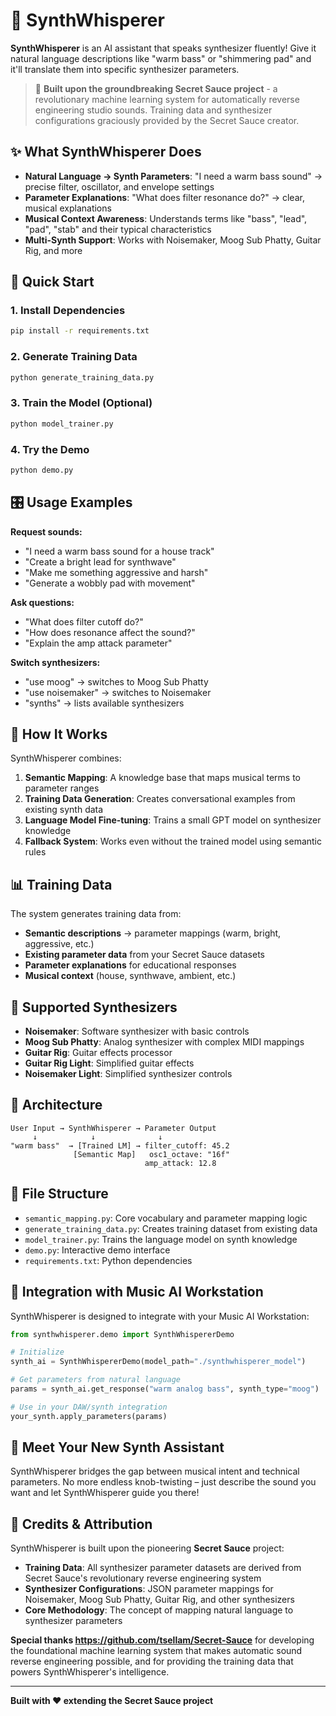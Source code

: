 # 🎹 SynthWhisperer

**SynthWhisperer** is an AI assistant that speaks synthesizer fluently! Give it natural language descriptions like "warm bass" or "shimmering pad" and it'll translate them into specific synthesizer parameters.

> 🎵 **Built upon the groundbreaking Secret Sauce project** - a revolutionary machine learning system for automatically reverse engineering studio sounds. Training data and synthesizer configurations graciously provided by the Secret Sauce creator.

## ✨ What SynthWhisperer Does

- **Natural Language → Synth Parameters**: "I need a warm bass sound" → precise filter, oscillator, and envelope settings
- **Parameter Explanations**: "What does filter resonance do?" → clear, musical explanations
- **Musical Context Awareness**: Understands terms like "bass", "lead", "pad", "stab" and their typical characteristics
- **Multi-Synth Support**: Works with Noisemaker, Moog Sub Phatty, Guitar Rig, and more

## 🚀 Quick Start

### 1. Install Dependencies
```bash
pip install -r requirements.txt
```

### 2. Generate Training Data
```bash
python generate_training_data.py
```

### 3. Train the Model (Optional)
```bash
python model_trainer.py
```

### 4. Try the Demo
```bash
python demo.py
```

## 🎛️ Usage Examples

**Request sounds:**
- "I need a warm bass sound for a house track"
- "Create a bright lead for synthwave"  
- "Make me something aggressive and harsh"
- "Generate a wobbly pad with movement"

**Ask questions:**
- "What does filter cutoff do?"
- "How does resonance affect the sound?"
- "Explain the amp attack parameter"

**Switch synthesizers:**
- "use moog" → switches to Moog Sub Phatty
- "use noisemaker" → switches to Noisemaker
- "synths" → lists available synthesizers

## 🧠 How It Works

SynthWhisperer combines:

1. **Semantic Mapping**: A knowledge base that maps musical terms to parameter ranges
2. **Training Data Generation**: Creates conversational examples from existing synth data
3. **Language Model Fine-tuning**: Trains a small GPT model on synthesizer knowledge
4. **Fallback System**: Works even without the trained model using semantic rules

## 📊 Training Data

The system generates training data from:
- **Semantic descriptions** → parameter mappings (warm, bright, aggressive, etc.)
- **Existing parameter data** from your Secret Sauce datasets
- **Parameter explanations** for educational responses
- **Musical context** (house, synthwave, ambient, etc.)

## 🎵 Supported Synthesizers

- **Noisemaker**: Software synthesizer with basic controls
- **Moog Sub Phatty**: Analog synthesizer with complex MIDI mappings  
- **Guitar Rig**: Guitar effects processor
- **Guitar Rig Light**: Simplified guitar effects
- **Noisemaker Light**: Simplified synthesizer controls

## 🔧 Architecture

```
User Input → SynthWhisperer → Parameter Output
     ↓            ↓              ↓
"warm bass"  → [Trained LM] → filter_cutoff: 45.2
              [Semantic Map]   osc1_octave: "16f"  
                              amp_attack: 12.8
```

## 📁 File Structure

- `semantic_mapping.py`: Core vocabulary and parameter mapping logic
- `generate_training_data.py`: Creates training dataset from existing data
- `model_trainer.py`: Trains the language model on synth knowledge
- `demo.py`: Interactive demo interface
- `requirements.txt`: Python dependencies

## 🎯 Integration with Music AI Workstation

SynthWhisperer is designed to integrate with your Music AI Workstation:

```python
from synthwhisperer.demo import SynthWhispererDemo

# Initialize
synth_ai = SynthWhispererDemo(model_path="./synthwhisperer_model")

# Get parameters from natural language
params = synth_ai.get_response("warm analog bass", synth_type="moog")

# Use in your DAW/synth integration
your_synth.apply_parameters(params)
```

## 🤖 Meet Your New Synth Assistant

SynthWhisperer bridges the gap between musical intent and technical parameters. No more endless knob-twisting – just describe the sound you want and let SynthWhisperer guide you there!

## 🙏 Credits & Attribution

SynthWhisperer is built upon the pioneering **Secret Sauce** project:

- **Training Data**: All synthesizer parameter datasets are derived from Secret Sauce's revolutionary reverse engineering system
- **Synthesizer Configurations**: JSON parameter mappings for Noisemaker, Moog Sub Phatty, Guitar Rig, and other synthesizers
- **Core Methodology**: The concept of mapping natural language to synthesizer parameters

**Special thanks https://github.com/tsellam/Secret-Sauce** for developing the foundational machine learning system that makes automatic sound reverse engineering possible, and for providing the training data that powers SynthWhisperer's intelligence.

---

**Built with ❤️ extending the Secret Sauce project**

